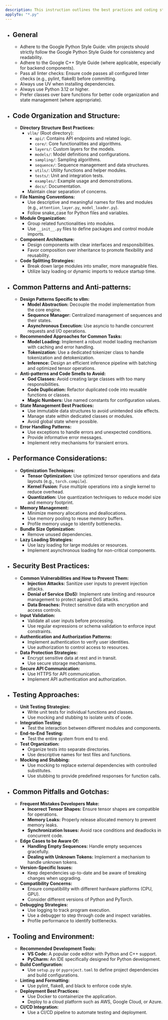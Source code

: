 ```yaml
---
description: This instruction outlines the best practices and coding standards for developing with the vllm library, ensuring code quality, performance, and maintainability. It covers code organization, performance considerations, security, testing, and common pitfalls.
applyTo: "*.py"
---
```

- ## General
  - Adhere to the Google Python Style Guide: vllm projects should strictly follow the Google Python Style Guide for consistency and readability.
  - Adhere to the Google C++ Style Guide (where applicable, especially for backend components).
  - Pass all linter checks: Ensure code passes all configured linter checks (e.g., pylint, flake8) before committing.
  - Always use UV when installing dependencies.
  - Always use Python 3.12 or higher.
  - Prefer classes over bare functions for better code organization and state management (where appropriate).

- ## Code Organization and Structure:
  - **Directory Structure Best Practices:**
    - `vllm/` (Root directory):
      - `api/`: Contains API endpoints and related logic.
      - `core/`: Core functionalities and algorithms.
      - `layers/`: Custom layers for the models.
      - `models/`: Model definitions and configurations.
      - `sampling/`: Sampling algorithms.
      - `sequence/`: Sequence management and data structures.
      - `utils/`: Utility functions and helper modules.
      - `tests/`: Unit and integration tests.
      - `examples/`: Example usage and demonstrations.
      - `docs/`: Documentation.
    - Maintain clear separation of concerns.
  - **File Naming Conventions:**
    - Use descriptive and meaningful names for files and modules (e.g., `attention_layer.py`, `model_loader.py`).
    - Follow snake_case for Python files and variables.
  - **Module Organization:**
    - Group related functionalities into modules.
    - Use `__init__.py` files to define packages and control module imports.
  - **Component Architecture:**
    - Design components with clear interfaces and responsibilities.
    - Favor composition over inheritance to promote flexibility and reusability.
  - **Code Splitting Strategies:**
    - Break down large modules into smaller, more manageable files.
    - Utilize lazy loading or dynamic imports to reduce startup time.

- ## Common Patterns and Anti-patterns:
  - **Design Patterns Specific to vllm:**
    - **Model Abstraction:** Decouple the model implementation from the core engine.
    - **Sequence Manager:** Centralized management of sequences and their states.
    - **Asynchronous Execution:** Use asyncio to handle concurrent requests and I/O operations.
  - **Recommended Approaches for Common Tasks:**
    - **Model Loading:** Implement a robust model loading mechanism with caching and error handling.
    - **Tokenization:** Use a dedicated tokenizer class to handle tokenization and detokenization.
    - **Inference:** Design an efficient inference pipeline with batching and optimized tensor operations.
  - **Anti-patterns and Code Smells to Avoid:**
    - **God Classes:** Avoid creating large classes with too many responsibilities.
    - **Code Duplication:** Refactor duplicated code into reusable functions or classes.
    - **Magic Numbers:** Use named constants for configuration values.
  - **State Management Best Practices:**
    - Use immutable data structures to avoid unintended side effects.
    - Manage state within dedicated classes or modules.
    - Avoid global state where possible.
  - **Error Handling Patterns:**
    - Use exceptions to handle errors and unexpected conditions.
    - Provide informative error messages.
    - Implement retry mechanisms for transient errors.

- ## Performance Considerations:
  - **Optimization Techniques:**
    - **Tensor Optimization:** Use optimized tensor operations and data layouts (e.g., `torch.compile`).
    - **Kernel Fusion:** Fuse multiple operations into a single kernel to reduce overhead.
    - **Quantization:** Use quantization techniques to reduce model size and memory footprint.
  - **Memory Management:**
    - Minimize memory allocations and deallocations.
    - Use memory pooling to reuse memory buffers.
    - Profile memory usage to identify bottlenecks.
  - **Bundle Size Optimization:**
    - Remove unused dependencies.
  - **Lazy Loading Strategies:**
    - Use lazy loading for large modules or resources.
    - Implement asynchronous loading for non-critical components.

- ## Security Best Practices:
  - **Common Vulnerabilities and How to Prevent Them:**
    - **Injection Attacks:** Sanitize user inputs to prevent injection attacks.
    - **Denial of Service (DoS):** Implement rate limiting and resource management to protect against DoS attacks.
    - **Data Breaches:** Protect sensitive data with encryption and access controls.
  - **Input Validation:**
    - Validate all user inputs before processing.
    - Use regular expressions or schema validation to enforce input constraints.
  - **Authentication and Authorization Patterns:**
    - Implement authentication to verify user identities.
    - Use authorization to control access to resources.
  - **Data Protection Strategies:**
    - Encrypt sensitive data at rest and in transit.
    - Use secure storage mechanisms.
  - **Secure API Communication:**
    - Use HTTPS for API communication.
    - Implement API authentication and authorization.

- ## Testing Approaches:
  - **Unit Testing Strategies:**
    - Write unit tests for individual functions and classes.
    - Use mocking and stubbing to isolate units of code.
  - **Integration Testing:**
    - Test the interaction between different modules and components.
  - **End-to-End Testing:**
    - Test the entire system from end to end.
  - **Test Organization:**
    - Organize tests into separate directories.
    - Use descriptive names for test files and functions.
  - **Mocking and Stubbing:**
    - Use mocking to replace external dependencies with controlled substitutes.
    - Use stubbing to provide predefined responses for function calls.

- ## Common Pitfalls and Gotchas:
  - **Frequent Mistakes Developers Make:**
    - **Incorrect Tensor Shapes:** Ensure tensor shapes are compatible for operations.
    - **Memory Leaks:** Properly release allocated memory to prevent memory leaks.
    - **Synchronization Issues:** Avoid race conditions and deadlocks in concurrent code.
  - **Edge Cases to be Aware Of:**
    - **Handling Empty Sequences:** Handle empty sequences gracefully.
    - **Dealing with Unknown Tokens:** Implement a mechanism to handle unknown tokens.
  - **Version-Specific Issues:**
      - Keep dependencies up-to-date and be aware of breaking changes when upgrading.
  - **Compatibility Concerns:**
    - Ensure compatibility with different hardware platforms (CPU, GPU).
    - Consider different versions of Python and PyTorch.
  - **Debugging Strategies:**
    - Use logging to track program execution.
    - Use a debugger to step through code and inspect variables.
    - Profile performance to identify bottlenecks.

- ## Tooling and Environment:
  - **Recommended Development Tools:**
    - **VS Code:** A popular code editor with Python and C++ support.
    - **PyCharm:** An IDE specifically designed for Python development.
  - **Build Configuration:**
    - Use `setup.py` or `pyproject.toml` to define project dependencies and build configurations.
  - **Linting and Formatting:**
    - Use pylint, flake8, and black to enforce code style.
  - **Deployment Best Practices:**
    - Use Docker to containerize the application.
    - Deploy to a cloud platform such as AWS, Google Cloud, or Azure.
  - **CI/CD Integration:**
    - Use a CI/CD pipeline to automate testing and deployment.